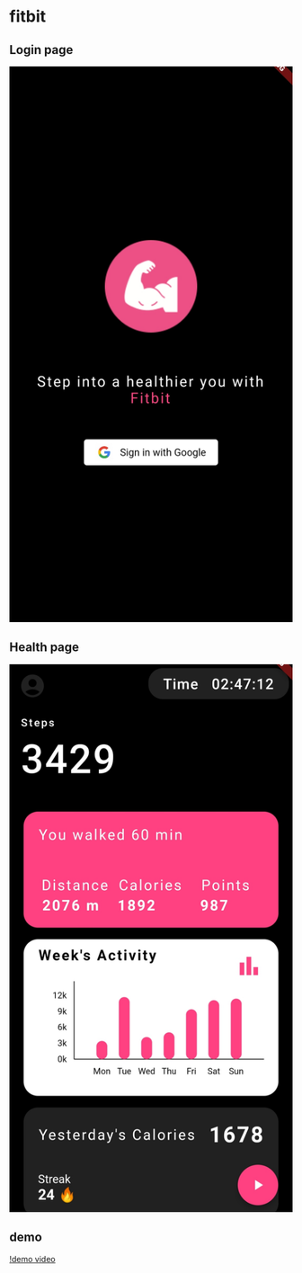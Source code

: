 # fitbit

## Login page 
![Login page](/demo/1713027292910.jpg)

## Health page 
![Health page](demo/1713027292922.jpg)

 ## demo

 [!demo video](demo/Screenrecorder-2024-04-13-18-33-17-204.mp4)

